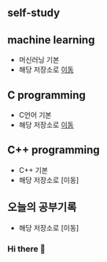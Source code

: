 ## self-study

## machine learning
  * 머신러닝 기본 
  * 해당 저장소로 [이동](https://github.com/juheefatal/ML_LIB_CLASS)
  
## C programming
  * C언어 기본
  * 해당 저장소로 [이동](https://github.com/juheefatal/Cprogramming)
  
## C++ programming
  * C++ 기본
  * 해당 저장소로 [이동]
  
## 오늘의 공부기록
  * 해당 저장소로 [이동]

### Hi there 👋

<!--
**juheefatal/juheefatal** is a ✨ _special_ ✨ repository because its `README.md` (this file) appears on your GitHub profile.

Here are some ideas to get you started:

- 🔭 I’m currently working on ...
- 🌱 I’m currently learning ...
- 👯 I’m looking to collaborate on ...
- 🤔 I’m looking for help with ...
- 💬 Ask me about ...
- 📫 How to reach me: ...
- 😄 Pronouns: ...
- ⚡ Fun fact: ...
-->
